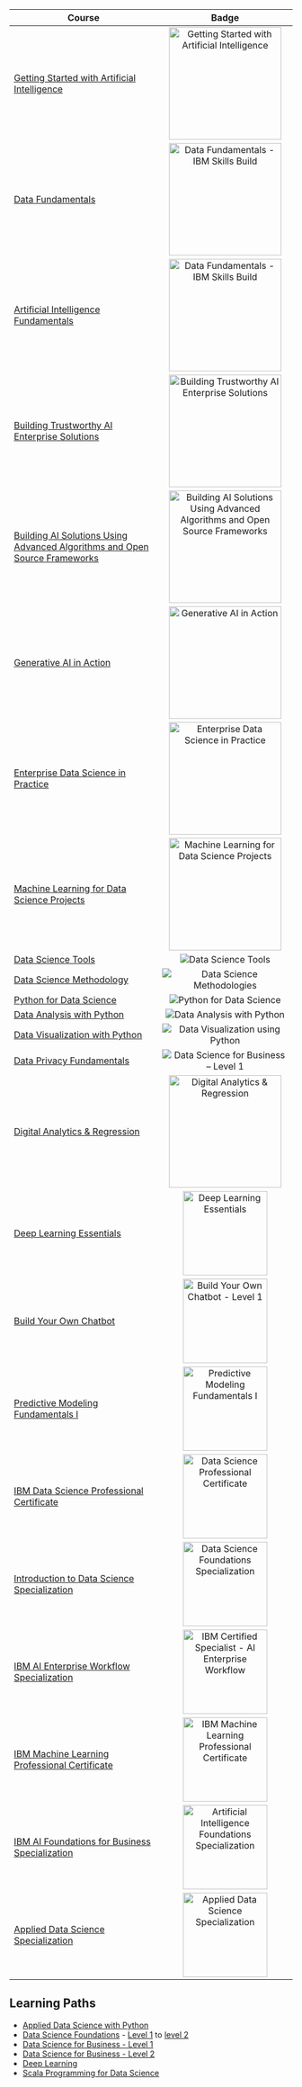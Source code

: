 | Course | Badge |
| ------ | :---: |
| [Getting Started with Artificial Intelligence](https://skillsbuild.org/college-students/digital-credentials/getting-started-with-artificial-intelligence) | <img src="https://skillsbuild.org/media/2024/04/Getting_Started_With_Artificial_Intelligence_Badge.png" alt="Getting Started with Artificial Intelligence" style="width:200px;"/> |
| [Data Fundamentals](https://skills.yourlearning.ibm.com/activity/PLAN-BC0FAEE8E439) | <img src="https://skills.yourlearning.ibm.com/api/v3/skills/images/edf1839d-4686-4f1b-b378-3c291b9239d5.png?type=other" alt="Data Fundamentals - IBM Skills Build" style="width:200px;"/> |
| [Artificial Intelligence Fundamentals](https://skills.yourlearning.ibm.com/activity/PLAN-7913EE1DB030) | <img src="https://skills.yourlearning.ibm.com/api/v3/skills/images/7cb53c91-a4a4-449a-9fcf-e213c19c9d53.png?type=other" alt="Data Fundamentals - IBM Skills Build" style="width:200px;"/> |
| [Building Trustworthy AI Enterprise Solutions](https://skillsbuild.org/college-students/digital-credentials/building-trustworthy-ai-enterprise-solutions) | <img src="https://skillsbuild.org/media/2023/02/Building-Trustworthy-AI-Enterprise-Solutions.png" alt="Building Trustworthy AI Enterprise Solutions" style="width:200px;"/> |
| [Building AI Solutions Using Advanced Algorithms and Open Source Frameworks](https://skillsbuild.org/college-students/digital-credentials/building-ai-solutions-using-advanced-algorithms-and-open-source-frameworks) | <img src="https://skillsbuild.org/media/2023/02/Building-AI-Solutions-Using-Advanced-Algorithms-and-Open-Source-Frameworks.png" alt="Building AI Solutions Using Advanced Algorithms and Open Source Frameworks" style="width:200px;"/> |
| [Generative AI in Action](https://skillsbuild.org/college-students/digital-credentials/generative-ai-in-action) | <img src="https://skillsbuild.org/media/2024/02/Generative-AI-in-action.png" alt="Generative AI in Action" width="200"/> |
| [Enterprise Data Science in Practice](https://skillsbuild.org/college-students/digital-credentials/enterprise-data-science-in-practice) | <img src="https://skillsbuild.org/media/2023/02/Enterprise-Data-Science-in-Practice.png" alt="Enterprise Data Science in Practice" width="200"/> |
| [Machine Learning for Data Science Projects](https://skillsbuild.org/college-students/digital-credentials/machine-learning-for-data-science-projects) | <img src="https://skillsbuild.org/media/2023/02/Machine-Learning-for-Data-Science-Projects.png" alt="Machine Learning for Data Science Projects" width="200"/> |
| [Data Science Tools](https://cognitiveclass.ai/courses/data-science-hands-open-source-tools-2) | ![Data Science Tools](https://cognitiveclass.ai/system/badges/icon_images/5f99/7bb6/7a32/d800/018b/d1f8/thumb/Data-Science-Tools-150x150-c-default.png) |
| [Data Science Methodology](https://cognitiveclass.ai/courses/data-science-methodology-2) | ![Data Science Methodologies](https://cognitiveclass.ai/system/badges/icon_images/5f99/842e/ea0d/9500/0179/6c67/thumb/Data_Science_Methodologies-150x150-c-default.png) |
| [Python for Data Science](https://cognitiveclass.ai/courses/python-for-data-science) | ![Python for Data Science](https://cognitiveclass.ai/system/badges/icon_images/5f99/8c61/164a/be00/01fe/87b0/thumb/Python-101-Data-Science-150x150-c-default.png) |
| [Data Analysis with Python](https://cognitiveclass.ai/courses/data-analysis-python) | ![Data Analysis with Python](https://cognitiveclass.ai/system/badges/icon_images/5f99/849a/84b9/f200/01f8/29ba/thumb/Data_Analysis_using_Python-150x150-c-default.png) |
| [Data Visualization with Python](https://cognitiveclass.ai/courses/data-visualization-with-python) | ![Data Visualization using Python](https://cognitiveclass.ai/system/badges/icon_images/5f99/84e6/a4dc/2900/0131/a36a/thumb/Data_Visualization_Using_Python-150x150-c-default.png) |
| [Data Privacy Fundamentals](https://cognitiveclass.ai/courses/data-privacy) | ![Data Science for Business – Level 1](https://cognitiveclass.ai/system/badges/icon_images/5f99/8e8b/84b9/f200/01f8/2a18/thumb/Data-Sci-Business-Level-1-CC-2019-150x150-c-default.png) |
| [Digital Analytics & Regression](https://cognitiveclass.ai/courses/course-v1:FiresideAnalyticsInc+ML0103EN+v1) | <img src="https://courses.cognitiveclass.ai/asset-v1:FiresideAnalyticsInc+ML0103EN+v2+type@asset+block@course_card.png" alt="Digital Analytics & Regression" style="width:200px;"/> |
| [Deep Learning Essentials](https://cognitiveclass.ai/courses/course-v1:DeepLearning.TV%20ML0115EN%20v2.0) | <img src="https://s3.us-south.cloud-object-storage.appdomain.cloud/sn-portals-cognitiveclass/badges/icon_images/5f99/8368/7a32/d800/018b/d236/thumb/Deep_Learning_Essentials-150x150-c-default.png" alt="Deep Learning Essentials" width="150"/> |
| [Build Your Own Chatbot](https://cognitiveclass.ai/courses/chatbot-course) | <img src="https://images.credly.com/size/340x340/images/b5243e36-b05f-426b-994a-87a535f1c217/Build_your_own_chatbot_-_CC_v3.png" alt="Build Your Own Chatbot - Level 1" width="150"/> |
| [Predictive Modeling Fundamentals I](https://cognitiveclass.ai/courses/predictive-modeling-fundamentals) | <img src="https://courses.cognitiveclass.ai/asset-v1:BDU+PA0101EN+v1+type@asset+block@course_card.png" alt="Predictive Modeling Fundamentals I" width="150"/> |
| [IBM Data Science Professional Certificate](https://www.coursera.org/professional-certificates/ibm-data-science) | <img src="https://d3njjcbhbojbot.cloudfront.net/api/utilities/v1/imageproxy/http://coursera-university-assets.s3.amazonaws.com/c0/87a10033a311e892619b85c6fd62bb/IBM-200x48.png" alt="Data Science Professional Certificate" width="150"/> |
| [Introduction to Data Science Specialization](https://www.coursera.org/specializations/introduction-data-science) | <img src="https://images.youracclaim.com/images/ac4daa48-1924-4dc5-80cf-ede5a08bac51/Data_Science_Foundations_Specialization.png" alt="Data Science Foundations Specialization" width="150"/> |
| [IBM AI Enterprise Workflow Specialization](https://www.coursera.org/specializations/ibm-ai-workflow) | <img src="https://images.youracclaim.com/size/340x340/images/f96e14c2-4295-448d-ba9f-b36d9f2b3c99/Badge_C0004400.png" alt="IBM Certified Specialist - AI Enterprise Workflow" width="150"/> |
| [IBM Machine Learning Professional Certificate](https://www.coursera.org/professional-certificates/ibm-machine-learning) | <img src="https://images.youracclaim.com/images/f02ef07e-9cc2-4bc4-a316-ccfaedde8559/Professional_Certificate_-_IBM_Machine_Language.png" alt="IBM Machine Learning Professional Certificate" width="150"/> |
| [IBM AI Foundations for Business Specialization](https://www.coursera.org/specializations/ibm-ai-foundations-for-business) | <img src="https://images.youracclaim.com/images/4b79cc62-d398-4d20-8a8b-ac15335ccc04/AI_Foundations_Specialization.png" alt="Artificial Intelligence Foundations Specialization" width="150"/> |
| [Applied Data Science Specialization](https://www.coursera.org/specializations/applied-data-science) | <img src="https://images.credly.com/size/340x340/images/fa32e912-a95a-478b-926f-3b98b586e55c/Adv_Data_Science_Specialization.png" alt="Applied Data Science Specialization" width="150"/> |

## Learning Paths
* [Applied Data Science with Python](https://cognitiveclass.ai/learn/data-science-with-python)
* [Data Science Foundations](https://cognitiveclass.ai/learn/data-science) - [Level 1](https://cognitiveclass.ai/badges/data-science-foundations-explorer) to [level 2](https://cognitiveclass.ai/badges/data-science-foundations-graduate)
* [Data Science for Business - Level 1](https://cognitiveclass.ai/courses/data-privacy)
* [Data Science for Business - Level 2](https://cognitiveclass.ai/learn/data-science-business)
* [Deep Learning](https://cognitiveclass.ai/learn/deep-learning)
* [Scala Programming for Data Science](https://cognitiveclass.ai/learn/scala)

